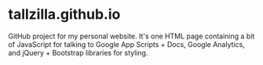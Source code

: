 # tallzilla.github.io

GitHub project for my personal website. It's one HTML page containing a bit of JavaScript for talking to Google App Scripts + Docs, Google Analytics, and jQuery + Bootstrap libraries for styling.